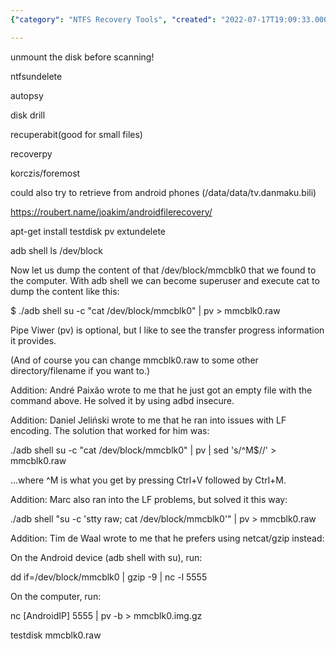 ```yaml
---
{"category": "NTFS Recovery Tools", "created": "2022-07-17T19:09:33.000Z", "date": "2022-07-17 19:09:33", "description": "This article discusses NTFS recovery tools for retrieving bilibili cookies from AutoUP and emphasizes the importance of unmounting the disk before scanning. It provides various methods, including using adb shell commands with pv or netcat/gzip, and mentions solutions to LF encoding issues.", "modified": "2022-08-18T16:01:46.697Z", "tags": ["NTFS", "recovery", "remedy", "system manage", "undelete"], "title": "NTFS recovery tool for bilibili cookie under AutoUP"}

---
```


unmount the disk before scanning!

ntfsundelete

autopsy

disk drill

recuperabit(good for small files)

recoverpy

korczis/foremost

could also try to retrieve from android phones (/data/data/tv.danmaku.bili)

https://roubert.name/joakim/androidfilerecovery/

apt-get install testdisk pv extundelete

adb shell ls /dev/block

Now let us dump the content of that /dev/block/mmcblk0 that we found to the computer. With adb shell we can become superuser and execute cat to dump the content like this:

$ ./adb shell su -c "cat /dev/block/mmcblk0" | pv > mmcblk0.raw

Pipe Viwer (pv) is optional, but I like to see the transfer progress information it provides.

(And of course you can change mmcblk0.raw to some other directory/filename if you want to.)

Addition: André Paixão wrote to me that he just got an empty file with the command above. He solved it by using adbd insecure.

Addition: Daniel Jeliński wrote to me that he ran into issues with LF encoding. The solution that worked for him was:

./adb shell su -c "cat /dev/block/mmcblk0" | pv | sed 's/^M$//' > mmcblk0.raw

...where ^M is what you get by pressing Ctrl+V followed by Ctrl+M.

Addition: Marc also ran into the LF problems, but solved it this way:

./adb shell "su -c 'stty raw; cat /dev/block/mmcblk0'" | pv > mmcblk0.raw

Addition: Tim de Waal wrote to me that he prefers using netcat/gzip instead:

On the Android device (adb shell with su), run:

dd if=/dev/block/mmcblk0 | gzip -9 | nc -l 5555

On the computer, run:

nc [AndroidIP] 5555 | pv -b > mmcblk0.img.gz

testdisk mmcblk0.raw

